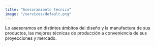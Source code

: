 ```yaml
---
title: "Asesoramiento técnico"
image: "/services/default.png"
---
```


Lo asesoramos en distintos ámbitos del diseño y la manufactura de sus productos, las mejores técnicas de producción a conveniencia de sus proyecciones y mercado.
